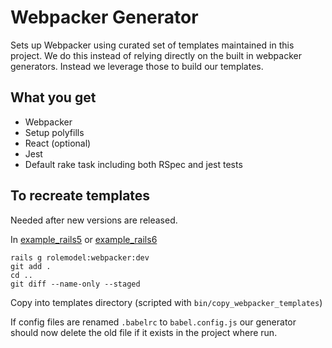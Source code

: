 # Webpacker Generator

Sets up Webpacker using curated set of templates maintained in this project. We do this instead of relying directly on the built in webpacker generators. Instead we leverage those to build our templates.

## What you get

* Webpacker
* Setup polyfills
* React (optional)
* Jest
* Default rake task including both RSpec and jest tests

## To recreate templates

Needed after new versions are released.

In [example_rails5](example_rails5) or  [example_rails6](example_rails6)

```
rails g rolemodel:webpacker:dev
git add .
cd ..
git diff --name-only --staged
```

Copy into templates directory (scripted with `bin/copy_webpacker_templates`)

If config files are renamed `.babelrc` to `babel.config.js` our generator should now delete the old file if it exists in the project where run.
